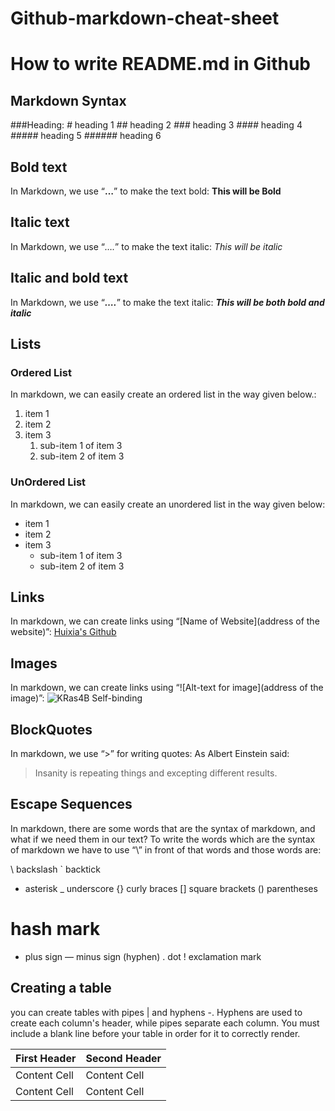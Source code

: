 # Github-markdown-cheat-sheet

# How to write README.md in Github

## Markdown Syntax
###Heading:
*#* heading 1
*##* heading 2
*###* heading 3
*####* heading 4
*#####* heading 5
*######* heading 6


## Bold text 
In Markdown, we use “**…**” to make the text bold: **This will be Bold**

## Italic text 
In Markdown, we use “*….*” to make the text italic: *This will be italic*

## Italic and bold text 
In Markdown, we use “***….***” to make the text italic: ***This will be both bold and italic***

## Lists 
### Ordered List
In markdown, we can easily create an ordered list in the way given below.:
1. item 1
2. item 2
3. item 3
   1. sub-item 1 of item 3
   2. sub-item 2 of item 3

### UnOrdered List 
In markdown, we can easily create an unordered list in the way given below:
* item 1
* item 2
* item 3
   * sub-item 1 of item 3
   * sub-item 2 of item 3

## Links 
In markdown, we can create links using “[Name of Website](address of the website)”: [Huixia's Github]([https://www.github.com](https://github.com/HuixiaLuScienceRocks))

## Images
In markdown, we can create links using “![Alt-text for image](address of the image)”: ![KRas4B Self-binding]([https://github.githubassets.com/images/modules/logos_page/GitHub-Mark.png](https://github.com/HuixiaLuScienceRocks/Poster-Thessaloniki/blob/main/FAR_binds_into_SII.gif))

## BlockQuotes
In markdown, we use “>” for writing quotes: 
As Albert Einstein said:
> Insanity is repeating things and excepting different results.

##  Escape Sequences 
In markdown, there are some words that are the syntax of markdown, and what if we need them in our text? To write the words which are the syntax of markdown we have to use “\” in front of that words and those words are:

\ backslash 
` backtick 
* asterisk 
_ underscore
{} curly braces 
[] square brackets 
() parentheses 
# hash mark 
+ plus sign 
— minus sign (hyphen) 
. dot 
! exclamation mark

## Creating a table

you can create tables with pipes | and hyphens -. Hyphens are used to create each column's header, while pipes separate each column. You must include a blank line before your table in order for it to correctly render.

| First Header  | Second Header |
| ------------- | ------------- |
| Content Cell  | Content Cell  |
| Content Cell  | Content Cell  |







